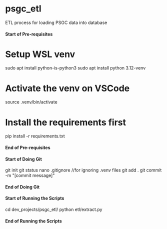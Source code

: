 # psgc_etl
ETL process for loading PSGC data into database

#### Start of Pre-requisites ####
# Setup WSL venv
sudo apt install python-is-python3
sudo apt install python 3.12-venv

# Activate the venv on VSCode
source .venv/bin/activate

# Install the requirements first
pip install -r requirements.txt

#### End of Pre-requisites ####


#### Start of Doing Git ####
git init
git status
nano .gitignore //for ignoring .venv files 
git add .
git commit -m "[commit message]"
#### End of Doing Git ####


#### Start of Running the Scripts ####
cd dev_projects/psgc_etl/
python etl/extract.py

#### End of Running the Scripts